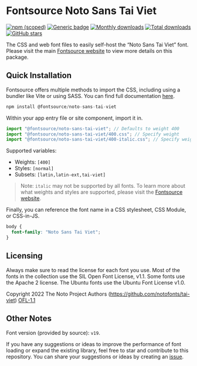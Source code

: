 # Fontsource Noto Sans Tai Viet

[![npm (scoped)](https://img.shields.io/npm/v/@fontsource/noto-sans-tai-viet?color=brightgreen)](https://www.npmjs.com/package/@fontsource/noto-sans-tai-viet) [![Generic badge](https://img.shields.io/badge/fontsource-passing-brightgreen)](https://github.com/fontsource/fontsource) [![Monthly downloads](https://badgen.net/npm/dm/@fontsource/noto-sans-tai-viet)](https://github.com/fontsource/fontsource) [![Total downloads](https://badgen.net/npm/dt/@fontsource/noto-sans-tai-viet)](https://github.com/fontsource/fontsource) [![GitHub stars](https://img.shields.io/github/stars/fontsource/fontsource.svg?style=social&label=Star)](https://github.com/fontsource/fontsource/stargazers)

The CSS and web font files to easily self-host the “Noto Sans Tai Viet” font. Please visit the main [Fontsource website](https://fontsource.org/fonts/noto-sans-tai-viet) to view more details on this package.

## Quick Installation

Fontsource offers multiple methods to import the CSS, including using a bundler like Vite or using SASS. You can find full documentation [here](https://fontsource.org/docs/getting-started/introduction).

```javascript
npm install @fontsource/noto-sans-tai-viet
```

Within your app entry file or site component, import it in.

```javascript
import "@fontsource/noto-sans-tai-viet"; // Defaults to weight 400
import "@fontsource/noto-sans-tai-viet/400.css"; // Specify weight
import "@fontsource/noto-sans-tai-viet/400-italic.css"; // Specify weight and style
```

Supported variables:
- Weights: `[400]`
- Styles: `[normal]`
- Subsets: `[latin,latin-ext,tai-viet]`

> Note: `italic` may not be supported by all fonts. To learn more about what weights and styles are supported, please visit the [Fontsource website](https://fontsource.org/fonts/noto-sans-tai-viet).

Finally, you can reference the font name in a CSS stylesheet, CSS Module, or CSS-in-JS.

```css
body {
  font-family: "Noto Sans Tai Viet";
}
```

## Licensing
Always make sure to read the license for each font you use. Most of the fonts in the collection use the SIL Open Font License, v1.1. Some fonts use the Apache 2 license. The Ubuntu fonts use the Ubuntu Font License v1.0.

Copyright 2022 The Noto Project Authors (https://github.com/notofonts/tai-viet)
[OFL-1.1](http://scripts.sil.org/OFL)

## Other Notes
Font version (provided by source): `v19`.

If you have any suggestions or ideas to improve the performance of font loading or expand the existing library, feel free to star and contribute to this repository. You can share your suggestions or ideas by creating an [issue](https://github.com/fontsource/fontsource/issues).